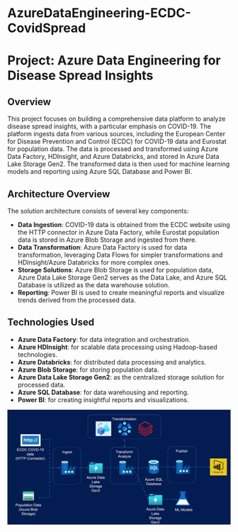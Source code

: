 # AzureDataEngineering-ECDC-CovidSpread
 
# Project: Azure Data Engineering for Disease Spread Insights

## Overview
This project focuses on building a comprehensive data platform to analyze disease spread insights, with a particular emphasis on COVID-19. The platform ingests data from various sources, including the European Center for Disease Prevention and Control (ECDC) for COVID-19 data and Eurostat for population data. The data is processed and transformed using Azure Data Factory, HDInsight, and Azure Databricks, and stored in Azure Data Lake Storage Gen2. The transformed data is then used for machine learning models and reporting using Azure SQL Database and Power BI.

## Architecture Overview
The solution architecture consists of several key components:
- **Data Ingestion**: COVID-19 data is obtained from the ECDC website using the HTTP connector in Azure Data Factory, while Eurostat population data is stored in Azure Blob Storage and ingested from there.
- **Data Transformation**: Azure Data Factory is used for data transformation, leveraging Data Flows for simpler transformations and HDInsight/Azure Databricks for more complex ones.
- **Storage Solutions**: Azure Blob Storage is used for population data, Azure Data Lake Storage Gen2 serves as the Data Lake, and Azure SQL Database is utilized as the data warehouse solution.
- **Reporting**: Power BI is used to create meaningful reports and visualize trends derived from the processed data.

## Technologies Used
- **Azure Data Factory**: for data integration and orchestration.
- **Azure HDInsight**: for scalable data processing using Hadoop-based technologies.
- **Azure Databricks**: for distributed data processing and analytics.
- **Azure Blob Storage**: for storing population data.
- **Azure Data Lake Storage Gen2**: as the centralized storage solution for processed data.
- **Azure SQL Database**: for data warehousing and reporting.
- **Power BI**: for creating insightful reports and visualizations.

![alt text](image.png)